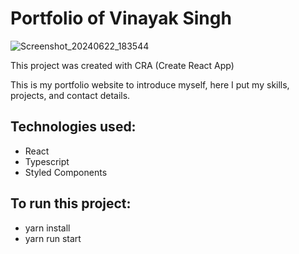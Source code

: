 # Portfolio of Vinayak Singh


 ![Screenshot_20240622_183544](https://github.com/Sourav-pixel/My-Portfolio/assets/84978182/df503448-8e79-4c46-a353-68163383c2f0)

This project was created with CRA (Create React App)

This is my portfolio website to introduce myself, here I put my skills, projects, and contact details.

## Technologies used:
- React
- Typescript
- Styled Components
 
## To run this project:
- yarn install
- yarn run start
